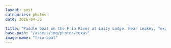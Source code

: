 ```yaml
---
layout: post
categories: photos
date: 2016-04-25

title: "Paddle boat on the Frio River at Laity Lodge. Near Leakey, Texas."
base-path: "/assets/img/photos/texas"
image-name: "frio-boat"
---
```

